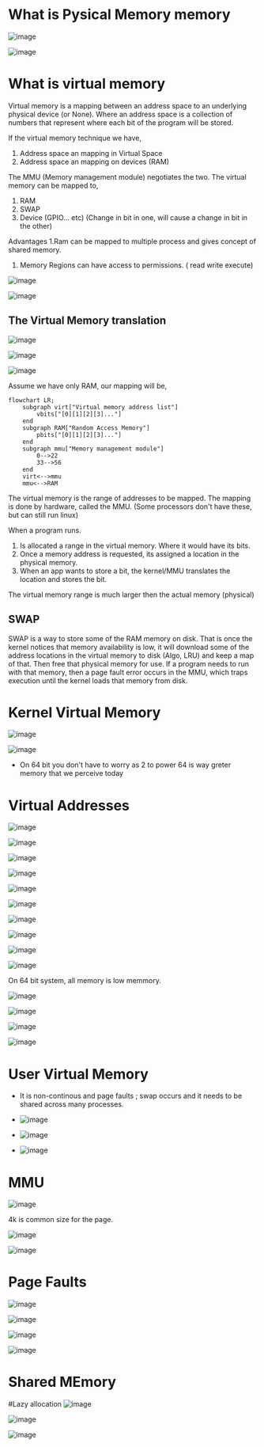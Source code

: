 # What is Pysical Memory memory

![image](https://github.com/user-attachments/assets/0b4f7ff2-2606-4440-80ad-5db7441efe92)

![image](https://github.com/user-attachments/assets/48537dfa-7faa-49db-b376-f66e6003be8b)

# What is virtual memory

Virtual memory is a mapping between an address space to an underlying physical device (or None). Where an address space is a collection of numbers that represent where each bit of the program will be stored.

If the virtual memory technique we have,

1. Address space an mapping in Virtual Space
1. Address space an mapping on devices (RAM)

The MMU (Memory management module) negotiates the two. The virtual memory can be mapped to,

1. RAM
1. SWAP
1. Device (GPIO... etc) (Change in bit in one, will cause a change in bit in the other)

Advantages
1.Ram can be mapped to multiple process and gives concept of shared memory.
1. Memory Regions can have access to permissions. ( read write execute)

![image](https://github.com/user-attachments/assets/28b7aa3e-8390-49f2-88e9-d7599449a982)

![image](https://github.com/user-attachments/assets/c1ca53a1-af23-4b8e-8ab7-1fab6a496400)


## The Virtual Memory translation

![image](https://github.com/user-attachments/assets/1696b1e4-f82b-4df3-a868-dcde9eb729f7)

![image](https://github.com/user-attachments/assets/5b93c13f-97a7-40d5-8b87-908acdd4ddf8)

![image](https://github.com/user-attachments/assets/8a33bb12-61a6-422d-9fea-57be6ce8cf09)

Assume we have only RAM, our mapping will be,

```mermaid
flowchart LR;
    subgraph virt["Virtual memory address list"]
        vbits["[0][1][2][3]..."]
    end
    subgraph RAM["Random Access Memory"]
        pbits["[0][1][2][3]..."]
    end
    subgraph mmu["Memory management module"]
        0-->22
        33-->56
    end
    virt<-->mmu
    mmu<-->RAM
```

The virtual memory is the range of addresses to be mapped. The mapping is done by hardware, called the MMU. (Some processors don't have these, but can still run linux)

When a program runs.

1. Is allocated a range in the virtual memory. Where it would have its bits.
1. Once a memory address is requested, its assigned a location in the physical memory.
1. When an app wants to store a bit, the kernel/MMU translates the location and stores the bit.

The virtual memory range is much larger then the actual memory (physical)

## SWAP

SWAP is a way to store some of the RAM memory on disk. That is once the kernel notices that memory availability is low, it will download some of the address locations in the virtual memory to disk (Algo, LRU) and keep a map of that. Then free that physical memory for use. If a program needs to run with that memory, then a page fault error occurs in the MMU, which traps execution until the kernel loads that memory from disk.


# Kernel Virtual Memory

![image](https://github.com/user-attachments/assets/1c0b0afa-5801-4762-8c14-4a1edc8b5e9e)

![image](https://github.com/user-attachments/assets/420b0766-9230-4b4a-8c31-8ea58bb1218d)

- On 64 bit you don't have to worry as 2 to power 64 is way greter memory that we perceive today

# Virtual Addresses
 
![image](https://github.com/user-attachments/assets/04e64d6e-72fa-4603-8719-052d09a8c5f4)

![image](https://github.com/user-attachments/assets/29e8426d-4ef7-49ba-a4fd-1a9f178c394a)


 ![image](https://github.com/user-attachments/assets/f6f9eb31-b492-49cb-b14c-1df28ebf0c21)

 ![image](https://github.com/user-attachments/assets/98fe0f50-97f0-4173-8bab-a95f5192d5e8)

 ![image](https://github.com/user-attachments/assets/8f9380c2-c8ef-40e1-937e-2c41d630c2ed)

 ![image](https://github.com/user-attachments/assets/c3a81061-79a4-4aa2-ae46-065c76e2b717)

![image](https://github.com/user-attachments/assets/5327fde7-e885-490d-8d86-a3043fc41d92)

 ![image](https://github.com/user-attachments/assets/dcb79a2d-c05e-4d8a-857b-2c847f868d8a)

![image](https://github.com/user-attachments/assets/187f89f5-302d-46e2-8c5e-dd03566f8e17)

![image](https://github.com/user-attachments/assets/2b3f3b14-0ba2-4b67-a71f-2daa26ea792d)

On 64 bit system, all memory is low memmory.

![image](https://github.com/user-attachments/assets/b0430ae7-f905-49de-95bf-402c15d1c523)

![image](https://github.com/user-attachments/assets/90fda82d-b4f1-4250-a2f8-83221dd27bf8)

![image](https://github.com/user-attachments/assets/d8fdebb4-1834-41c1-98aa-1c1d916c8f7c)

![image](https://github.com/user-attachments/assets/48c6d861-8aa5-4a01-b782-ee2893376d7b)


# User Virtual Memory

- It is non-continous and  page faults ; swap occurs and it needs to be shared across many processes.
- ![image](https://github.com/user-attachments/assets/015f3742-fb60-44a3-88ec-aab024584619)
- ![image](https://github.com/user-attachments/assets/0f9c1382-c65c-411c-af3c-43706ca608cc)

- ![image](https://github.com/user-attachments/assets/cd20677f-ba5c-41ce-b6f0-15816d815c20)

# MMU

![image](https://github.com/user-attachments/assets/a920ada7-71f2-4f8f-af1d-ef894e4205ad)

4k is common size for the page.
  
![image](https://github.com/user-attachments/assets/9f5a7784-4ac9-4047-9210-dc8b8270296f)

![image](https://github.com/user-attachments/assets/27b9a921-ed8f-43fd-95b2-d9293027aff4)

# Page Faults

![image](https://github.com/user-attachments/assets/c984f746-22e2-4341-bb29-fbdb3f4d1366)

![image](https://github.com/user-attachments/assets/8c79384d-11ea-415f-a803-fc1a28b8997f)

![image](https://github.com/user-attachments/assets/0cab2d3c-b84a-4855-b6ce-3636af45b990)

![image](https://github.com/user-attachments/assets/59c0fbe2-5460-417d-8d89-17aa57d2354b)

# Shared MEmory


#Lazy allocation
![image](https://github.com/user-attachments/assets/defe224b-a9c9-4629-976c-a0317bd52c31)

![image](https://github.com/user-attachments/assets/e602309f-9957-48b5-b221-4b7f9f10877c)

![image](https://github.com/user-attachments/assets/83a1a3f4-7508-4e29-99f5-11ad51732368)




